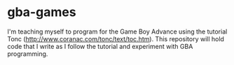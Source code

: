 # gba-games

I'm teaching myself to program for the Game Boy Advance using the tutorial Tonc
(http://www.coranac.com/tonc/text/toc.htm). This repository will hold code that
I write as I follow the tutorial and experiment with GBA programming.
